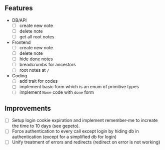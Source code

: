 Features
--------

- DB/API
  - [ ] create new note
  - [ ] delete note
  - [ ] get all root notes
- Frontend
  - [ ] create new note
  - [ ] delete note
  - [ ] hide done notes
  - [ ] breadcrumbs for ancestors
  - [ ] root notes at `/`
- Coding
  - [ ] add trait for codes
  - [ ] implement basic form which is an enum of primitive types
  - [ ] implement `None` code with `done` form

Improvements
------------

- [ ] Setup login cookie expiration and implement remember-me to increate the time to 10 days (see gepeto).
- [ ] Force authentication to every call except login by hiding db in authentication (except for a simplified db for login)
- [ ] Unify treatment of errors and redirects (redirect on error is not working)
